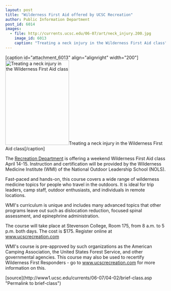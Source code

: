 ```yaml
---
layout: post
title: "Wilderness First Aid offered by UCSC Recreation"
author: Public Information Department
post_id: 6014
images:
  - file: http://currents.ucsc.edu/06-07/art/neck_injury.200.jpg
    image_id: 6013
    caption: "Treating a neck injury in the Wilderness First Aid class"
---
```


[caption id="attachment_6013" align="alignright" width="200"]<a href="http://localhost/mysite/wp-content/uploads/2007/04/neck_injury.200.jpg"><img class="size-full wp-image-6013" src="http://localhost/mysite/wp-content/uploads/2007/04/neck_injury.200.jpg" alt="Treating a neck injury in the Wilderness First Aid class" width="200" height="267" /></a>Treating a neck injury in the Wilderness First Aid class[/caption]
<a name="content" id="content"></a>
<p>
  The <a href="http://ucscrecreation.com/">Recreation Department</a> is offering a weekend Wilderness First Aid class April 14-15. Instruction and certification will be provided by the Wilderness Medicine Institute (WMI) of the National Outdoor Leadership School (NOLS).
</p>
<p>
  Fast-paced and hands-on, this course covers a wide range of wilderness medicine topics for people who travel in the outdoors. It is ideal for trip leaders, camp staff, outdoor enthusiasts, and individuals in remote locations.
</p>
<p>
  WMI's curriculum is unique and includes many advanced topics that other programs leave out such as dislocation reduction, focused spinal assessment, and epinephrine administration.
</p>
<p>
  The course will take place at Stevenson College, Room 175, from 8 a.m. to 5 p.m. both days. The cost is $175. Register online at <a href="http://www.ucscrecreation.com">www.ucscrecreation.com</a>
</p>
<p>
  WMI's course is pre-approved by such organizations as the American Camping Association, the United States Forest Service, and other governmental agencies. This course may also be used to recertify Wilderness First Responders - go to <a href="http://www.ucscrecreation.com">www.ucscrecreation.com</a> for more information on this.
</p>
[source](http://www1.ucsc.edu/currents/06-07/04-02/brief-class.asp "Permalink to brief-class")
